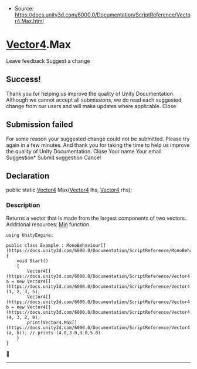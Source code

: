 * Source: https://docs.unity3d.com/6000.0/Documentation/ScriptReference/Vector4.Max.html

#  [Vector4](https://docs.unity3d.com/6000.0/Documentation/ScriptReference/Vector4.html).Max
Leave feedback
Suggest a change
## Success!
Thank you for helping us improve the quality of Unity Documentation. Although we cannot accept all submissions, we do read each suggested change from our users and will make updates where applicable.
Close
## Submission failed
For some reason your suggested change could not be submitted. Please <a>try again</a> in a few minutes. And thank you for taking the time to help us improve the quality of Unity Documentation.
Close
Your name Your email Suggestion* Submit suggestion
Cancel
## Declaration
public static [Vector4](https://docs.unity3d.com/6000.0/Documentation/ScriptReference/Vector4.html) Max([Vector4](https://docs.unity3d.com/6000.0/Documentation/ScriptReference/Vector4.html) lhs, [Vector4](https://docs.unity3d.com/6000.0/Documentation/ScriptReference/Vector4.html) rhs); 
### Description
Returns a vector that is made from the largest components of two vectors.
Additional resources: [Min](https://docs.unity3d.com/6000.0/Documentation/ScriptReference/Vector4.Min.html) function.
```
using UnityEngine;  
  
public class Example : MonoBehaviour[](https://docs.unity3d.com/6000.0/Documentation/ScriptReference/MonoBehaviour.html)
{
    void Start()
    {
        Vector4[](https://docs.unity3d.com/6000.0/Documentation/ScriptReference/Vector4.html) a = new Vector4[](https://docs.unity3d.com/6000.0/Documentation/ScriptReference/Vector4.html)(1, 2, 3, 5);
        Vector4[](https://docs.unity3d.com/6000.0/Documentation/ScriptReference/Vector4.html) b = new Vector4[](https://docs.unity3d.com/6000.0/Documentation/ScriptReference/Vector4.html)(4, 3, 2, 0);
        print(Vector4.Max[](https://docs.unity3d.com/6000.0/Documentation/ScriptReference/Vector4.Max.html)(a, b)); // prints (4.0,3.0,3.0,5.0)
    }
}

```

* * *
